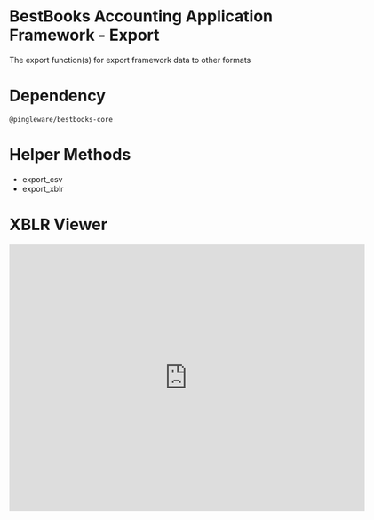 # BestBooks Accounting Application Framework - Export

The export function(s) for export framework data to other formats

# Dependency

    @pingleware/bestbooks-core

# Helper Methods

* export_csv
* export_xblr

# XBLR Viewer

<iframe width="640" height="480" src="https://www.youtube.com/watch?v=zTyhOvE79DQ" frameborder="0" allow="autplay; encrypted-media;" allowfullscreen></iframe>
